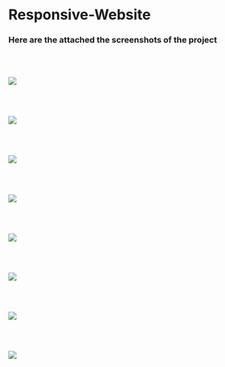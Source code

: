 # Responsive-Website    

### Here are the attached the screenshots of the project

<br><br>

<img src="../images/img1.png">

<br><br>

<img src="../images/img2.png">

<br><br>

<img src="../images/img3.png">

<br><br>

<img src="../images/img4.png">

<br><br>

<img src="../images/img5.png">

<br><br>

<img src="../images/img6.png">

<br><br>

<img src="../images/img7.png">

<br><br>

<img src="../images/img8.png">